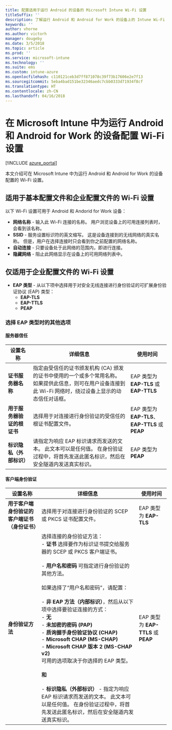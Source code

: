 ```yaml
---
title: 配置适用于运行 Android 的设备的 Microsoft Intune Wi-Fi 设置
titleSuffix: ''
description: 了解运行 Android 和 Android for Work 的设备上的 Intune Wi-Fi 配置设置。
keywords: ''
author: vhorne
ms.author: victorh
manager: dougeby
ms.date: 3/5/2018
ms.topic: article
ms.prod: ''
ms.service: microsoft-intune
ms.technology: ''
ms.suite: ems
ms.custom: intune-azure
ms.openlocfilehash: c110121ceb3d7ff871078c39f73b17606e2e7f13
ms.sourcegitcommit: 5eba4bad151be32346aedc7cbb0333d71934f8cf
ms.translationtype: HT
ms.contentlocale: zh-CN
ms.lasthandoff: 04/16/2018
---
```

# <a name="configure-wi-fi-settings-in-microsoft-intune-for-devices-running-android-and-android-for-work"></a>在 Microsoft Intune 中为运行 Android 和 Android for Work 的设备配置 Wi-Fi 设置  

[!INCLUDE [azure_portal](./includes/azure_portal.md)]

本文介绍可在 Microsoft Intune 中为运行 Android 和 Android for Work 的设备配置的 Wi-Fi 设置。

## <a name="wi-fi-settings-for-basic-and-enterprise-profiles"></a>适用于基本配置文件和企业配置文件的 Wi-Fi 设置

以下 Wi-Fi 设置可用于 Android 和 Andorid for Work 设备：

- **网络名称** - 输入此 Wi-Fi 连接的名称。 用户浏览设备上的可用连接列表时，会看到该名称。
- **SSID** - 服务设置标识符的英文缩写。 这是设备连接到的无线网络的真实名称。 但是，用户在选择连接时只会看到你之前配置的网络名称。
- **自动连接** - 只要设备处于此网络的范围内，即进行连接。
- **隐藏网络** - 阻止此网络显示在设备上的可用网络列表中。


## <a name="wi-fi-settings-for-enterprise-profiles-only"></a>仅适用于企业配置文件的 Wi-Fi 设置

- **EAP 类型** - 从以下项中选择用于对安全无线连接进行身份验证的可扩展身份验证协议 (EAP) 类型：
    - **EAP-TLS**
    - **EAP-TTLS**
    - **PEAP**

### <a name="further-options-when-you-choose-an-eap-type"></a>选择 EAP 类型时的其他选项

#### <a name="server-trust"></a>服务器信任



|设置名称|详细信息|使用时间|
|-------------|---------------|-----------|
|**证书服务器名称**|指定由受信任的证书颁发机构 (CA) 颁发的证书中使用的一个或多个常用名称。 如果提供此信息，则可在用户设备连接到此 Wi-Fi 网络时，绕过设备上显示的动态信任对话框。|EAP 类型为 **EAP-TLS** 或 **EAP-TTLS**|
|**用于服务器验证的根证书**|选择用于对连接进行身份验证的受信任的根证书配置文件。 |EAP 类型为 **EAP-TLS**、**EAP-TTLS** 或 **PEAP**|
|**标识隐私（外部标识）**|请指定为响应 EAP 标识请求而发送的文本。 此文本可以是任何值。 在身份验证过程中，将首先发送此匿名标识，然后在安全隧道内发送真实标识。|EAP 类型为 **PEAP**|


#### <a name="client-authentication"></a>客户端身份验证


|                                     设置名称                                     |                                                                                                                                                                                                                                                                                                                                                                                                                                                                                                                                                                       详细信息                                                                                                                                                                                                                                                                                                                                                                                                                                                                                                                                                                       |                            使用时间                            |
|--------------------------------------------------------------------------------------|--------------------------------------------------------------------------------------------------------------------------------------------------------------------------------------------------------------------------------------------------------------------------------------------------------------------------------------------------------------------------------------------------------------------------------------------------------------------------------------------------------------------------------------------------------------------------------------------------------------------------------------------------------------------------------------------------------------------------------------------------------------------------------------------------------------------------------------------------------------------------------------------------------------------------------------------------------------------------------------------------------------------------------------------------------------------------------------------------------------------------------------------------------------|----------------------------------------------------------------|
| <strong>用于客户端身份验证的客户端证书（身份证书）</strong> |                                                                                                                                                                                                                                                                                                                                                                                                                                                                                                                                       选择用于对连接进行身份验证的 SCEP 或 PKCS 证书配置文件。                                                                                                                                                                                                                                                                                                                                                                                                                                                                                                                                       |              EAP 类型为 <strong>EAP-TLS</strong>              |
|                        <strong>身份验证方法</strong>                        | 选择连接的身份验证方法：<br>- <strong>证书</strong> 选择要作为标识证书提交给服务器的 SCEP 或 PKCS 客户端证书。<br><br>- <strong>用户名和密码</strong> 可指定进行身份验证的其他方法。 <br><br>如果选择了“用户名和密码”，请配置：<br><br>-  <strong>非 EAP 方法（内部标识）</strong>，然后从以下项中选择要验证连接的方式：<br>- <strong>无</strong><br>- <strong>未加密的密码 (PAP)</strong><br>- <strong>质询握手身份验证协议 (CHAP)</strong><br>- <strong>Microsoft CHAP (MS-CHAP)</strong><br>- <strong>Microsoft CHAP 版本 2 (MS-CHAP v2)</strong><br>可用的选项取决于你选择的 EAP 类型。<br><br><strong>和</strong><br><br>- <strong>标识隐私（外部标识）</strong> - 指定为响应 EAP 标识请求而发送的文本。 此文本可以是任何值。 在身份验证过程中，将首先发送此匿名标识，然后在安全隧道内发送真实标识。 | EAP 类型为 <strong>EAP-TTLS</strong> 或 <strong>PEAP</strong> |

